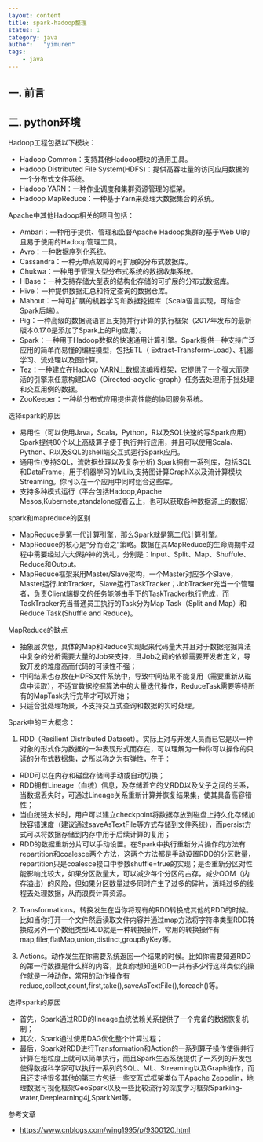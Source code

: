 ```yaml
---
layout: content
title: spark-hadoop整理
status: 1 
category: java
author:   "yimuren"
tags:
    - java
---
```


## 一. 前言


## 二. python环境
Hadoop工程包括以下模块：
- Hadoop Common：支持其他Hadoop模块的通用工具。
- Hadoop Distributed File System(HDFS)：提供高吞吐量的访问应用数据的一个分布式文件系统。
- Hadoop YARN：一种作业调度和集群资源管理的框架。
- Hadoop MapReduce：一种基于Yarn来处理大数据集合的系统。

Apache中其他Hadoop相关的项目包括：
- Ambari：一种用于提供、管理和监督Apache Hadoop集群的基于Web UI的且易于使用的Hadoop管理工具。
- Avro：一种数据序列化系统。
- Cassandra：一种无单点故障的可扩展的分布式数据库。
- Chukwa：一种用于管理大型分布式系统的数据收集系统。
- HBase：一种支持存储大型表的结构化存储的可扩展的分布式数据库。
- Hive：一种提供数据汇总和特定查询的数据仓库。
- Mahout：一种可扩展的机器学习和数据挖掘库（Scala语言实现，可结合Spark后端）。
- Pig：一种高级的数据流语言且支持并行计算的执行框架（2017年发布的最新版本0.17.0是添加了Spark上的Pig应用）。
- Spark：一种用于Hadoop数据的快速通用计算引擎。Spark提供一种支持广泛应用的简单而易懂的编程模型，包括ETL（ Extract-Transform-Load）、机器学习、流处理以及图计算。
- Tez：一种建立在Hadoop YARN上数据流编程框架，它提供了一个强大而灵活的引擎来任意构建DAG（Directed-acyclic-graph）任务去处理用于批处理和交互用例的数据。
- ZooKeeper：一种给分布式应用提供高性能的协同服务系统。

选择spark的原因
- 易用性（可以使用Java，Scala，Python，R以及SQL快速的写Spark应用）Spark提供80个以上高级算子便于执行并行应用，并且可以使用Scala、Python、R以及SQL的shell端交互式运行Spark应用。
- 通用性(支持SQL，流数据处理以及复杂分析) Spark拥有一系列库，包括SQL和DataFrame，用于机器学习的MLib,支持图计算GraphX以及流计算模块Streaming。你可以在一个应用中同时组合这些库。
- 支持多种模式运行（平台包括Hadoop,Apache Mesos,Kubernete,standalone或者云上，也可以获取各种数据源上的数据）

spark和mapreduce的区别
- MapReduce是第一代计算引擎，那么Spark就是第二代计算引擎。
- MapReduce的核心是“分而治之”策略。数据在其MapReduce的生命周期中过程中需要经过六大保护神的洗礼，分别是：Input、Split、Map、Shuffule、Reduce和Output。
- MapReduce框架采用Master/Slave架构，一个Master对应多个Slave，Master运行JobTracker，Slave运行TaskTracker；JobTracker充当一个管理者，负责Client端提交的任务能够由手下的TaskTracker执行完成，而TaskTracker充当普通员工执行的Task分为Map Task（Split and Map）和Reduce Task(Shuffle and Reduce)。

MapReduce的缺点
- 抽象层次低，具体的Map和Reduce实现起来代码量大并且对于数据挖掘算法中复杂的分析需要大量的Job来支持，且Job之间的依赖需要开发者定义，导致开发的难度高而代码的可读性不强；
- 中间结果也存放在HDFS文件系统中，导致中间结果不能复用（需要重新从磁盘中读取），不适宜数据挖掘算法中的大量迭代操作，ReduceTask需要等待所有的MapTask执行完毕才可以开始；
- 只适合批处理场景，不支持交互式查询和数据的实时处理。

Spark中的三大概念：
1. RDD（Resilient Distributed Dataset）。实际上对与开发人员而已它是以一种对象的形式作为数据的一种表现形式而存在，可以理解为一种你可以操作的只读的分布式数据集，之所以称之为有弹性，在于：
- RDD可以在内存和磁盘存储间手动或自动切换；
- RDD拥有Lineage（血统）信息，及存储着它的父RDD以及父子之间的关系，当数据丢失时，可通过Lineage关系重新计算并恢复结果集，使其具备高容错性；
- 当血统链太长时，用户可以建立checkpoint将数据存放到磁盘上持久化存储加快容错速度（建议通过saveAsTextFile等方式存储到文件系统），而persist方式可以将数据存储到内存中用于后续计算的复用；
- RDD的数据重新分片可以手动设置。在Spark中执行重新分片操作的方法有repartition和coalesce两个方法，这两个方法都是手动设置RDD的分区数量，repartition只是coalesce接口中参数shuffle=true的实现；是否重新分区对性能影响比较大，如果分区数量大，可以减少每个分区的占存，减少OOM（内存溢出）的风险，但如果分区数量过多同时产生了过多的碎片，消耗过多的线程去处理数据，从而浪费计算资源。

2. Transformations。转换发生在当你将现有的RDD转换成其他的RDD的时候。比如当你打开一个文件然后读取文件内容并通过map方法将字符串类型RDD转换成另外一个数组类型RDD就是一种转换操作，常用的转换操作有map,filer,flatMap,union,distinct,groupByKey等。

3. Actions。动作发生在你需要系统返回一个结果的时候。比如你需要知道RDD的第一行数据是什么样的内容，比如你想知道RDD一共有多少行这样类似的操作就是一种动作，常用的动作操作有reduce,collect,count,first,take(),saveAsTextFile(),foreach()等。

选择spark的原因
- 首先，Spark通过RDD的lineage血统依赖关系提供了一个完备的数据恢复机制；
- 其次，Spark通过使用DAG优化整个计算过程；
- 最后，Spark对RDD进行Transformation和Action的一系列算子操作使得并行计算在粗粒度上就可以简单执行，而且Spark生态系统提供了一系列的开发包使得数据科学家可以执行一系列的SQL、ML、Streaming以及Graph操作，而且还支持很多其他的第三方包括一些交互式框架类似于Apache Zeppelin，地理数据可视化框架GeoSpark以及一些比较流行的深度学习框架Sparking-water,Deeplearning4j,SparkNet等。





参考文章
- https://www.cnblogs.com/wing1995/p/9300120.html